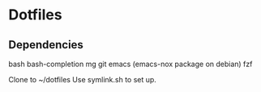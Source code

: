 # Dotfiles

## Dependencies

bash
bash-completion
mg
git
emacs (emacs-nox package on debian)
fzf

Clone to ~/dotfiles
Use symlink.sh to set up.
